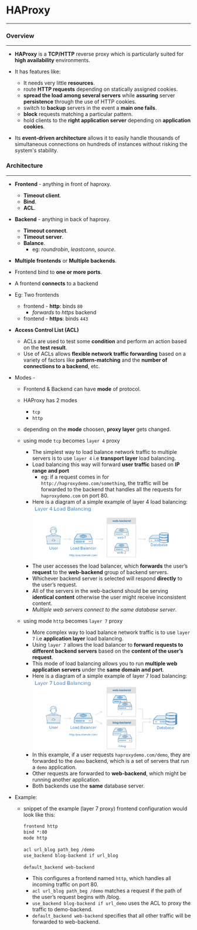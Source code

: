 # HAProxy
---

### Overview
---

- **HAProxy** is a **TCP/HTTP** reverse proxy which is particularly suited for **high availability** environments.
- It has features like:
  - It needs very little **resources**.
  - route **HTTP requests** depending on statically assigned cookies.
  - **spread the load among several servers** while **assuring** server **persistence** through the use of HTTP cookies.
  - switch to **backup** servers in the event a **main one fails**.
  - **block** requests matching a particular pattern.
  - hold clients to the **right application server** depending on **application cookies**.

- Its **event-driven architecture** allows it to easily handle thousands of simultaneous connections on hundreds of instances without risking the system's stability.

### Architecture
---

- **Frontend** - anything in front of haproxy.
  - **Timeout client**.
  - **Bind**.
  - **ACL**.

- **Backend** - anything in back of haproxy.
  - **Timeout connect**.
  - **Timeout server**.
  - **Balance**.
    - eg: *roundrobin*, *leastconn*, *source*.

- **Multiple frontends** or **Multiple backends**.
- Frontend bind to **one or more ports**.
- A frontend **connects** to a backend
- Eg: Two frontends
  - frontend - **http**: binds `80`
    - *forwards* to *https* backend
  - frontend - **https**: binds `443`
- **Access Control List (ACL)**
    - ACLs are used to test some **condition** and perform an action based on the **test result**.
    - Use of ACLs allows **flexible network traffic forwarding** based on a variety of factors like **pattern-matching** and the **number of connections to a backend**, etc.

- Modes -
  - Frontend & Backend can have **mode** of protocol.
  - HAProxy has 2 modes
    - `tcp`
    - `http`
  - depending on the **mode** choosen, **proxy layer** gets changed.
  - using mode `tcp` becomes `layer 4` proxy
    - The simplest way to load balance network traffic to multiple servers is to use `layer 4` i.e **transport layer** load balancing.
    - Load balancing this way will forward **user traffic** based on **IP range and port**
      - eg: if a request comes in for `http://haproxydemo.com/something`, the traffic will be forwarded to the backend that handles all the requests for `haproxydemo.com` on port 80.
    - Here is a diagram of a simple example of layer 4 load balancing:
  ![layer4](https://github.com/alwaysiamkk/Internship/blob/main/Overview%20Sessions/8%20-%20Load%20Balancer%20-%20HAProxy/layer_4_load_balancing.png)
    - The user accesses the load balancer, which **forwards** the user’s **request** to the **web-backend** group of backend servers.
    - Whichever backend server is selected will respond **directly** to the user’s request.
    - All of the servers in the web-backend should be serving **identical content** otherwise the user might receive inconsistent content.
    - *Multiple web servers connect to the same database server*.

  - using mode `http` becomes `layer 7` proxy
    - More complex way to load balance network traffic is to use `layer 7` i.e **application layer** load balancing.
    - Using `layer 7` allows the load balancer to **forward requests to different backend servers** based on the **content of the user’s request**.
    - This mode of load balancing allows you to run **multiple web application servers** under the **same domain and port**.
    - Here is a diagram of a simple example of layer 7 load balancing:
  ![layer7](https://github.com/alwaysiamkk/Internship/blob/main/Overview%20Sessions/8%20-%20Load%20Balancer%20-%20HAProxy/layer_7_load_balancing.png)
    - In this example, if a user requests `haproxydemo.com/demo`, they are forwarded to the `demo` backend, which is a set of servers that run a `demo` application.
    - Other requests are forwarded to **web-backend**, which might be running another application.
    - Both backends use the **same** database server.

- Example:
  - snippet of the example (layer 7 proxy) frontend configuration would look like this:
    ```
    frontend http
    bind *:80
    mode http

    acl url_blog path_beg /demo
    use_backend blog-backend if url_blog

    default_backend web-backend
    ```
    - This configures a frontend named `http`, which handles all incoming traffic on port 80.
    - `acl url_blog path_beg /demo` matches a request if the path of the user’s request begins with /blog.
    - `use_backend blog-backend if url_demo` uses the ACL to proxy the traffic to demo-backend.
    - `default_backend web-backend` specifies that all other traffic will be forwarded to web-backend.
